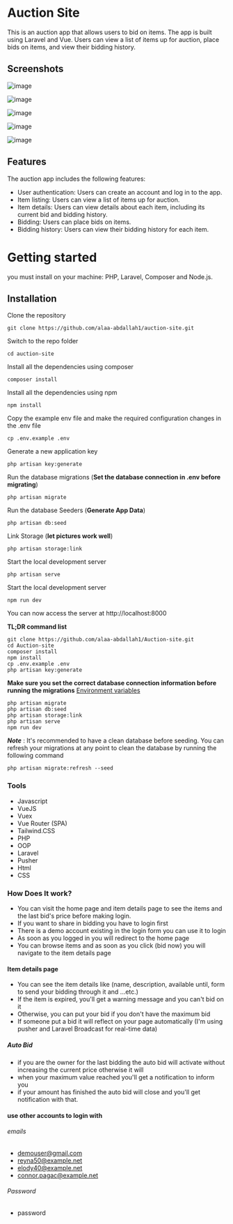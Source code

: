 # Auction Site

This is an auction app that allows users to bid on items. The app is built using Laravel and Vue. Users can view a list of items up for auction, place bids on items, and view their bidding history.

## Screenshots 

![image](https://github.com/alaa-abdallah1/auction-site/assets/56931924/4ef3ca0d-eb54-4f20-98dd-0256f206cb77)

![image](https://github.com/alaa-abdallah1/auction-site/assets/56931924/59a5acca-b048-44d4-a3b7-cc5404f5ada3)

![image](https://github.com/alaa-abdallah1/auction-site/assets/56931924/c390cd40-0d03-4936-a284-834eaca5d5c3)

![image](https://github.com/alaa-abdallah1/auction-site/assets/56931924/2e033456-4c32-4f80-9c6b-f51b98e004e1)

![image](https://github.com/alaa-abdallah1/auction-site/assets/56931924/4d731fca-080d-4938-93a8-3ec77fff1ad1)


## Features
The auction app includes the following features:

- User authentication: Users can create an account and log in to the app.
- Item listing: Users can view a list of items up for auction.
- Item details: Users can view details about each item, including its current bid and bidding history.
- Bidding: Users can place bids on items.
- Bidding history: Users can view their bidding history for each item.

# Getting started

you must install on your machine: PHP, Laravel, Composer and Node.js.

## Installation

Clone the repository

    git clone https://github.com/alaa-abdallah1/auction-site.git

Switch to the repo folder

    cd auction-site

Install all the dependencies using composer

    composer install

Install all the dependencies using npm

    npm install

Copy the example env file and make the required configuration changes in the .env file

    cp .env.example .env

Generate a new application key

    php artisan key:generate

Run the database migrations (**Set the database connection in .env before migrating**)

    php artisan migrate

Run the database Seeders (**Generate App Data**)

    php artisan db:seed

Link Storage (**let pictures work well**)

    php artisan storage:link

Start the local development server

    php artisan serve

Start the local development server

    npm run dev

You can now access the server at http://localhost:8000

**TL;DR command list**

    git clone https://github.com/alaa-abdallah1/Auction-site.git
    cd Auction-site
    composer install
    npm install
    cp .env.example .env
    php artisan key:generate

**Make sure you set the correct database connection information before running the migrations** [Environment variables](#environment-variables)

    php artisan migrate
    php artisan db:seed
    php artisan storage:link
    php artisan serve
    npm run dev

**_Note_** : It's recommended to have a clean database before seeding. You can refresh your migrations at any point to clean the database by running the following command

    php artisan migrate:refresh --seed
    
### Tools

* Javascript
* VueJS 
* Vuex
* Vue Router (SPA)
* Tailwind.CSS 
* PHP 
* OOP
* Laravel
* Pusher
* Html
* CSS

### How Does It work?

* You can visit the home page and item details page to see the items and the last bid's price before making login.
* If you want to share in bidding you have to login first
* There is a demo account existing in the login form you can use it to login
* As soon as you logged in you will redirect to the home page
* You can browse items and as soon as you click (bid now) you will navigate to the item details page

#### Item details page

* You can see the item details like (name, description, available until, form to send your bidding through it and ...etc.)
* If the item is expired, you'll get a warning message and you can't bid on it
* Otherwise, you can put your bid if you don't have the maximum bid
* If someone put a bid it will reflect on your page automatically (I'm using pusher and Laravel Broadcast for real-time data)


##### Auto Bid 
* if you are the owner for the last bidding the auto bid will activate without increasing the current price otherwise it will
* when your maximum value reached you'll get a notification to inform you
* if your amount has finished the auto bid will close and you'll get notification with that.

#### use other accounts to login with
  ###### emails
  * demouser@gmail.com
  * reyna50@example.net
  * elody40@example.net
  * connor.pagac@example.net
  ###### Password 
  * password
